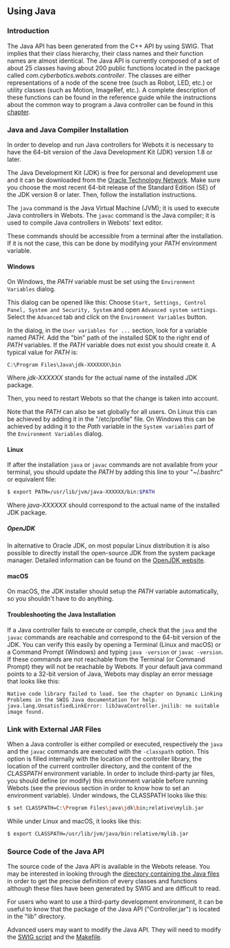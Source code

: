 ## Using Java

### Introduction

The Java API has been generated from the C++ API by using SWIG.
That implies that their class hierarchy, their class names and their function names are almost identical.
The Java API is currently composed of a set of about 25 classes having about 200 public functions located in the package called *com.cyberbotics.webots.controller*.
The classes are either representations of a node of the scene tree (such as Robot, LED, etc.) or utility classes (such as Motion, ImageRef, etc.).
A complete description of these functions can be found in the reference guide while the instructions about the common way to program a Java controller can be found in this [chapter](programming-fundamentals.md).

### Java and Java Compiler Installation

In order to develop and run Java controllers for Webots it is necessary to have the 64-bit version of the Java Development Kit (JDK) version 1.8 or later.

The Java Development Kit (JDK) is free for personal and development use and it can be downloaded from the [Oracle Technology Network](http://www.oracle.com/technetwork/java/javase/downloads).
Make sure you choose the most recent 64-bit release of the Standard Edition (SE) of the JDK version 8 or later.
Then, follow the installation instructions.

The `java` command is the Java Virtual Machine (JVM); it is used to execute Java controllers in Webots.
The `javac` command is the Java compiler; it is used to compile Java controllers in Webots' text editor.

These commands should be accessible from a terminal after the installation.
If it is not the case, this can be done by modifying your *PATH* environment variable.

#### Windows

On Windows, the *PATH* variable must be set using the `Environment Variables` dialog.

This dialog can be opened like this: Choose `Start, Settings, Control Panel, System and Security, System` and open `Advanced system settings`.
Select the `Advanced` tab and click on the `Environment Variables` button.

In the dialog, in the `User variables for ...` section, look for a variable named *PATH*.
Add the "bin" path of the installed SDK to the right end of *PATH* variables.
If the *PATH* variable does not exist you should create it.
A typical value for *PATH* is:

```
C:\Program Files\Java\jdk-XXXXXXX\bin
```

Where *jdk-XXXXXX* stands for the actual name of the installed JDK package.

Then, you need to restart Webots so that the change is taken into account.

Note that the *PATH* can also be set globally for all users.
On Linux this can be achieved by adding it in the "/etc/profile" file.
On Windows this can be achieved by adding it to the *Path* variable in the `System variables` part of the `Environment Variables` dialog.

#### Linux

If after the installation ``java`` or ``javac`` commands are not available from your terminal, you should update the *PATH* by adding this line to your "~/.bashrc" or equivalent file:

```sh
$ export PATH=/usr/lib/jvm/java-XXXXXX/bin:$PATH
```

Where *java-XXXXXX* should correspond to the actual name of the installed JDK package.

##### OpenJDK

In alternative to Oracle JDK, on most popular Linux distribution it is also possible to directly install the open-source JDK from the system package manager.
Detailed information can be found on the [OpenJDK website](http://openjdk.java.net/install/index.html).

#### macOS

On macOS, the JDK installer should setup the *PATH* variable automatically, so you shouldn't have to do anything.

#### Troubleshooting the Java Installation

If a Java controller fails to execute or compile, check that the `java` and the `javac` commands are reachable and correspond to the 64-bit version of the JDK.
You can verify this easily by opening a Terminal (Linux and macOS) or a Command Prompt (Windows) and typing `java -version` or `javac -version`.
If these commands are not reachable from the Terminal (or Command Prompt) they will not be reachable by Webots.
If your default java command points to a 32-bit version of Java, Webots may display an error message that looks like this:

```
Native code library failed to load. See the chapter on Dynamic Linking
Problems in the SWIG Java documentation for help.
java.lang.UnsatisfiedLinkError: libJavaController.jnilib: no suitable
image found.
```

### Link with External JAR Files

When a Java controller is either compiled or executed, respectively the `java` and the `javac` commands are executed with the `-classpath` option.
This option is filled internally with the location of the controller library, the location of the current controller directory, and the content of the *CLASSPATH* environment variable.
In order to include third-party jar files, you should define (or modify) this environment variable before running Webots (see the previous section in order to know how to set an environment variable).
Under windows, the CLASSPATH looks like this:

```sh
$ set CLASSPATH=C:\Program Files\java\jdk\bin;relative\mylib.jar
```

While under Linux and macOS, it looks like this:

```sh
$ export CLASSPATH=/usr/lib/jvm/java/bin:relative/mylib.jar
```

### Source Code of the Java API

The source code of the Java API is available in the Webots release.
You may be interested in looking through the [directory containing the Java files](https://github.com/omichel/webots/tree/released/src/controller/java/SWIG_generated_files) in order to get the precise definition of every classes and functions although these files have been generated by SWIG and are difficult to read.

For users who want to use a third-party development environment, it can be useful to know that the package of the Java API ("Controller.jar") is located in the "lib" directory.

Advanced users may want to modify the Java API.
They will need to modify the [SWIG script](https://github.com/omichel/webots/tree/released/src/controller/java/controller.i) and the [Makefile](https://github.com/omichel/webots/tree/released/src/controller/java/Makefile).

